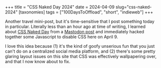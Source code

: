 +++
title = "CSS Naked Day 2024"
date = 2024-04-09
slug="css-naked-2024"
[taxonomies]
tags = ["100DaysToOffload", "short", "indieweb"]
+++

Another travel mini-post, but it's time-sensitive that I post something today in particular. Literally less than an hour ago at time of writing, I learned about [CSS Naked Day](https://css-naked-day.github.io/) from a [Mastodon post](https://social.coop/@eb/112237659633479022) and immediately hacked together some Javascript to disable CSS here on April 9. 

I love this idea because (1) it's the kind of goofy unserious fun that you just can't do on a centralized social media platform, and (2) there's some pretty glaring layout issues on this site that CSS was effectively wallpapering over, and that I now know about to fix.

